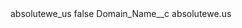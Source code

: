 <?xml version="1.0" encoding="UTF-8"?>
<CustomMetadata xmlns="http://soap.sforce.com/2006/04/metadata" xmlns:xsi="http://www.w3.org/2001/XMLSchema-instance" xmlns:xsd="http://www.w3.org/2001/XMLSchema">
    <label>absolutewe_us</label>
    <protected>false</protected>
    <values>
        <field>Domain_Name__c</field>
        <value xsi:type="xsd:string">absolutewe.us</value>
    </values>
</CustomMetadata>
